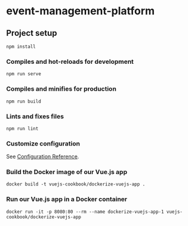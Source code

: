 # event-management-platform

## Project setup
```
npm install
```

### Compiles and hot-reloads for development
```
npm run serve
```

### Compiles and minifies for production
```
npm run build
```

### Lints and fixes files
```
npm run lint
```

### Customize configuration
See [Configuration Reference](https://cli.vuejs.org/config/).

###  Build the Docker image of our Vue.js app
```
docker build -t vuejs-cookbook/dockerize-vuejs-app .
```

###  Run our Vue.js app in a Docker container
```
docker run -it -p 8080:80 --rm --name dockerize-vuejs-app-1 vuejs-cookbook/dockerize-vuejs-app
```
